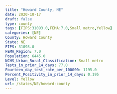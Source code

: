 ```yaml
---
title: "Howard County, NE"
date: 2020-10-17
draft: false
type: county
tags: [FIPS:31093.0,FEMA:7.0,Small metro,Yellow]
categories: [NE]
County: Howard County
State: NE
FIPS: 31093.0
FEMA_Region: 7.0
Population: 6445.0
NCHS_Urban_Rural_Classification: Small metro
Tests_in_prior_14_days: 77.0
Fourteen_day_test_rate_per_100000: 1195.0
Percent_Positivity_in_prior_14_days: 0.195
Level: Yellow
url: /states/NE/howard-county
---
```



